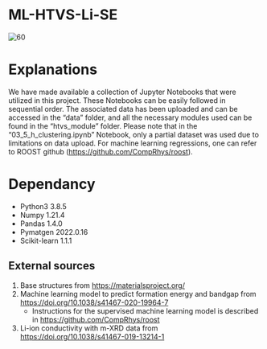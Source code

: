 # ML-HTVS-Li-SE

![60](https://user-images.githubusercontent.com/127708528/231926233-2e95b610-b8d0-41b6-bdfb-9aece7d0ed9e.png)


# Explanations
We have made available a collection of Jupyter Notebooks that were utilized in this project. These Notebooks can be easily followed in sequential order. The associated data has been uploaded and can be accessed in the “data” folder, and all the necessary modules used can be found in the “htvs_module” folder.
Please note that in the “03_5_h_clustering.ipynb” Notebook, only a partial dataset was used due to limitations on data upload.
For machine learning regressions, one can refer to ROOST github (https://github.com/CompRhys/roost).

# Dependancy
- Python3 3.8.5
- Numpy 1.21.4
- Pandas 1.4.0
- Pymatgen 2022.0.16
- Scikit-learn 1.1.1

## External sources
  1. Base structures from https://materialsproject.org/
  2. Machine learning model to predict formation energy and bandgap from https://doi.org/10.1038/s41467-020-19964-7
      - Instructions for the supervised machine learning model is described in https://github.com/CompRhys/roost
  4. Li-ion conductivity with m-XRD data from https://doi.org/10.1038/s41467-019-13214-1
